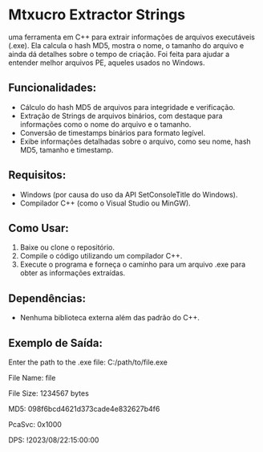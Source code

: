 
# Mtxucro Extractor Strings

uma ferramenta em C++ para extrair informações de arquivos executáveis (.exe). Ela calcula o hash MD5, mostra o nome, o tamanho do arquivo e ainda dá detalhes sobre o tempo de criação. Foi feita para ajudar a entender melhor arquivos PE, aqueles usados no Windows.

## Funcionalidades:
- Cálculo do hash MD5 de arquivos para integridade e verificação.
- Extração de Strings de arquivos binários, com destaque para informações como o nome do arquivo e o tamanho.
- Conversão de timestamps binários para formato legível.
- Exibe informações detalhadas sobre o arquivo, como seu nome, hash MD5, tamanho e timestamp.

## Requisitos:
- Windows (por causa do uso da API SetConsoleTitle do Windows).
- Compilador C++ (como o Visual Studio ou MinGW).

## Como Usar:
1. Baixe ou clone o repositório.
2. Compile o código utilizando um compilador C++.
3. Execute o programa e forneça o caminho para um arquivo .exe para obter as informações extraídas.

## Dependências:
- Nenhuma biblioteca externa além das padrão do C++.

## Exemplo de Saída:
Enter the path to the .exe file: C:/path/to/file.exe

File Name: file

File Size: 1234567 bytes

MD5: 098f6bcd4621d373cade4e832627b4f6

PcaSvc: 0x1000

DPS: !2023/08/22:15:00:00
